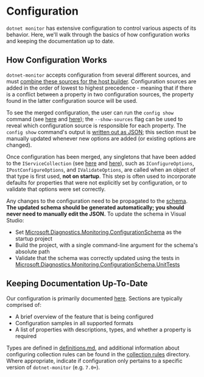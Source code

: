 # Configuration

`dotnet monitor` has extensive configuration to control various aspects of its behavior. Here, we'll walk through the basics of how configuration works and keeping the documentation up to date.

## How Configuration Works

`dotnet-monitor` accepts configuration from several different sources, and must [combine these sources for the host builder](https://github.com/dotnet/dotnet-monitor/blob/2df8b124b94b008dc42ffa4c47f073c8635a50f6/src/Tools/dotnet-monitor/HostBuilder/HostBuilderHelper.cs#L47). Configuration sources are added in the order of lowest to highest precedence - meaning that if there is a conflict between a property in two configuration sources, the property found in the latter configuration source will be used.

To see the merged configuration, the user can run the `config show` command (see [here](https://github.com/dotnet/dotnet-monitor/blob/2df8b124b94b008dc42ffa4c47f073c8635a50f6/src/Tools/dotnet-monitor/Program.cs#L71) and [here](https://github.com/dotnet/dotnet-monitor/blob/2df8b124b94b008dc42ffa4c47f073c8635a50f6/src/Tools/dotnet-monitor/Commands/ConfigShowCommandHandler.cs)); the `--show-sources` flag can be used to reveal which configuration source is responsible for each property. The `config show` command's output is [written out as JSON](https://github.com/dotnet/dotnet-monitor/blob/2df8b124b94b008dc42ffa4c47f073c8635a50f6/src/Tools/dotnet-monitor/ConfigurationJsonWriter.cs); this section must be manually updated whenever new options are added (or existing options are changed).

Once configuration has been merged, any singletons that have been added to the `IServiceCollection` (see [here](https://github.com/dotnet/dotnet-monitor/blob/2df8b124b94b008dc42ffa4c47f073c8635a50f6/src/Tools/dotnet-monitor/ServiceCollectionExtensions.cs) and [here](https://github.com/dotnet/dotnet-monitor/blob/2df8b124b94b008dc42ffa4c47f073c8635a50f6/src/Tools/dotnet-monitor/Commands/CollectCommandHandler.cs#L84)), such as `IConfigureOptions`, `IPostConfigureOptions`, and `IValidateOptions`, are called when an object of that type is first used, **not on startup**. This step is often used to incorporate defaults for properties that were not explicitly set by configuration, or to validate that options were set correctly.

Any changes to the configuration need to be propagated to the [schema](https://github.com/dotnet/dotnet-monitor/blob/2df8b124b94b008dc42ffa4c47f073c8635a50f6/documentation/schema.json). **The updated schema should be generated automatically; you should never need to manually edit the JSON.** To update the schema in Visual Studio:
* Set [Microsoft.Diagnostics.Monitoring.ConfigurationSchema](https://github.com/dotnet/dotnet-monitor/tree/2df8b124b94b008dc42ffa4c47f073c8635a50f6/src/Tests/Microsoft.Diagnostics.Monitoring.ConfigurationSchema) as the startup project
* Build the project, with a single command-line argument for the schema's absolute path
* Validate that the schema was correctly updated using the tests in [Microsoft.Diagnostics.Monitoring.ConfigurationSchema.UnitTests](https://github.com/dotnet/dotnet-monitor/tree/2df8b124b94b008dc42ffa4c47f073c8635a50f6/src/Tests/Microsoft.Diagnostics.Monitoring.ConfigurationSchema.UnitTests)

## Keeping Documentation Up-To-Date

Our configuration is primarily documented [here](https://github.com/dotnet/dotnet-monitor/tree/2df8b124b94b008dc42ffa4c47f073c8635a50f6/documentation/configuration). Sections are typically comprised of:
* A brief overview of the feature that is being configured
* Configuration samples in all supported formats
* A list of properties with descriptions, types, and whether a property is required

Types are defined in [definitions.md](https://github.com/dotnet/dotnet-monitor/blob/2df8b124b94b008dc42ffa4c47f073c8635a50f6/documentation/api/definitions.md), and additional information about configuring collection rules can be found in the [collection rules](https://github.com/dotnet/dotnet-monitor/blob/2df8b124b94b008dc42ffa4c47f073c8635a50f6/documentation/collectionrules) directory. Where appropriate, indicate if configuration only pertains to a specific version of `dotnet-monitor` (e.g. `7.0+`).
